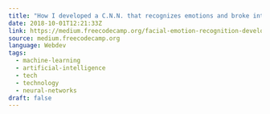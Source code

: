 ```yaml
---
title: "How I developed a C.N.N. that recognizes emotions and broke into the Kaggle top 10"
date: 2018-10-01T12:21:33Z
link: https://medium.freecodecamp.org/facial-emotion-recognition-develop-a-c-n-n-and-break-into-kaggle-top-10-f618c024faa7?source=rss----336d898217ee---4
source: medium.freecodecamp.org
language: Webdev
tags:
  - machine-learning
  - artificial-intelligence
  - tech
  - technology
  - neural-networks
draft: false
---
```

